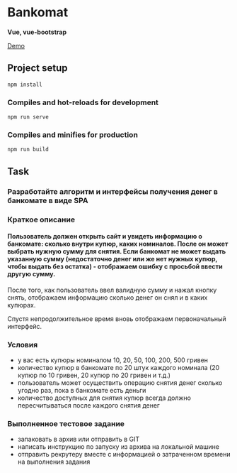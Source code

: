 # Bankomat

**Vue, vue-bootstrap**

[Demo](https://oshchenkov.com/portfolio/bankomat/)
## Project setup
```
npm install
```

### Compiles and hot-reloads for development
```
npm run serve
```

### Compiles and minifies for production
```
npm run build
```

## Task

### Разработайте алгоритм и интерфейсы получения денег в банкомате в виде SPA


### Краткое описание
#### Пользователь должен открыть сайт и увидеть информацию о банкомате: сколько внутри купюр, каких номиналов. После он может выбрать нужную сумму для снятия. Если банкомат не может выдать указанную сумму (недостаточно денег или же нет нужных купюр, чтобы выдать без остатка) - отображаем ошибку с просьбой ввести другую сумму.

После того, как пользователь ввел валидную сумму и нажал кнопку снять, отображаем информацию сколько денег он снял и в каких купюрах.

Спустя непродолжительное время вновь отображаем первоначальный интерфейс.
### Условия
- у вас есть купюры номиналом 10, 20, 50, 100, 200, 500 гривен
- количество купюр в банкомате по 20 штук каждого номинала (20 купюр по 10 гривен, 20 купюр по 20 гривен и т.д.)
- пользователь может осуществить операцию снятия денег сколько угодно раз, пока в банкомате есть деньги
- количество доступных для снятия купюр всегда должно пересчитываться после каждого снятия денег

### Выполненное тестовое задание
- запаковать в архив или отправить в GIT 
- написать инструкцию по запуску из архива на локальной машине
- отправить рекрутеру вместе с информацией о затраченном времени на выполнения задания
